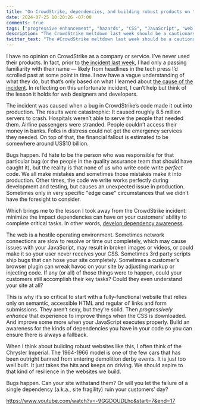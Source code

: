 ```yaml
---
title: "On CrowdStrike, dependencies, and building robust products on the web"
date: 2024-07-25 10:20:26 -07:00
comments: true
tags: ["progressive enhancement", "hazards", "CSS", "JavaScript", "web design", "web development"]
description: "The CrowdStrike meltdown last week should be a cautionary tale for web designers and web developers."
twitter_text: "The #CrowdStrike meltdown last week should be a cautionary tale for #WebDesigners and #WebDevleopers."
---
```


I have no opinion on CrowdStrike as a company or service. I’ve never used their products. In fact, prior to [the incident last week](https://wikipedia.org/wiki/2024_CrowdStrike_incident), I had only a passing familiarity with their name — likely from headlines in the tech press I’d scrolled past at some point in time. I now have a vague understanding of what they do, but that’s only based on what I learned about [the cause of the incident](https://www.crowdstrike.com/wp-content/uploads/2024/07/CrowdStrike-PIR-Executive-Summary.pdf). In reflecting on this unfortunate incident, I can’t help but think of the lesson it holds for web designers and developers.

<!-- more -->

The incident was caused when a bug in CrowdStrike’s code made it out into production. The results were catastrophic: It caused roughly 8.5 million servers to crash. Hospitals weren’t able to serve the people that needed them. Airline passengers were stranded. People couldn’t access their money in banks. Folks in distress could not get the emergency services they needed. On top of that, the financial fallout is estimated to be somewhere around US$10 billion.

Bugs happen. I’d hate to be the person who was responsible for that particular bug (or the people in the quality assurance team that should have caught it), but the reality is that none of us who write code write _perfect_ code. We all make mistakes and sometimes those mistakes make it into production. Other times, the code we write works perfectly during development and testing, but causes an unexpected issue in production. Sometimes only in very specific "edge case" circumstances that we didn’t have the foresight to consider.

Which brings me to the lesson I took away from the CrowdStrike incident: minimize the impact dependencies can have on your customers’ ability to complete critical tasks. In other words, [develop dependency awareness](https://www.smashingmagazine.com/2016/05/developing-dependency-awareness/).

The web is a hostile operating environment. Sometimes network connections are slow to resolve or time out completely, which may cause issues with your JavaScript, may result in broken images or videos, or could make it so your user never receives your CSS. Sometimes 3rd party scripts ship bugs that can hose your site completely. Sometimes a customer’s browser plugin can wreak havoc on your site by adjusting markup or injecting code. If any (or all) of those things were to happen, could your customers still accomplish their key tasks? Could they even understand your site at all?

This is why it’s so critical to start with a fully-functional website that relies only on semantic, accessible HTML and regular ol’ links and form submissions. They aren’t sexy, but they’re solid. Then _progressively enhance_ that experience to improve things when the CSS is downloaded. And improve some more when your JavaScript executes properly. Build an awareness for the kinds of dependencies you have in your code so you can ensure there is always a fallback.

When I think about building robust websites like this, I often think of the Chrysler Imperial. The 1964-1966 model is one of the few cars that has been outright banned from entering demolition derby events. It is just too well built. It just takes the hits and keeps on driving. We should aspire to that kind of resilience in the websites we build.

Bugs happen. Can your site withstand them? Or will you let the failure of a single dependency (a.k.a., site fragility) ruin your customers’ day?

https://www.youtube.com/watch?v=-9GGDOUDLhc&start=7&end=17
